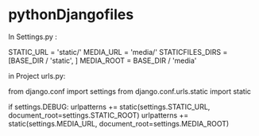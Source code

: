 # pythonDjangofiles

In Settings.py : 

STATIC_URL = 'static/'
MEDIA_URL = 'media/'
STATICFILES_DIRS = [BASE_DIR / 'static', ]
MEDIA_ROOT = BASE_DIR / 'media'

in Project urls.py:

from django.conf import settings
from django.conf.urls.static import static

if settings.DEBUG:
    urlpatterns += static(settings.STATIC_URL, document_root=settings.STATIC_ROOT)
    urlpatterns += static(settings.MEDIA_URL, document_root=settings.MEDIA_ROOT)
